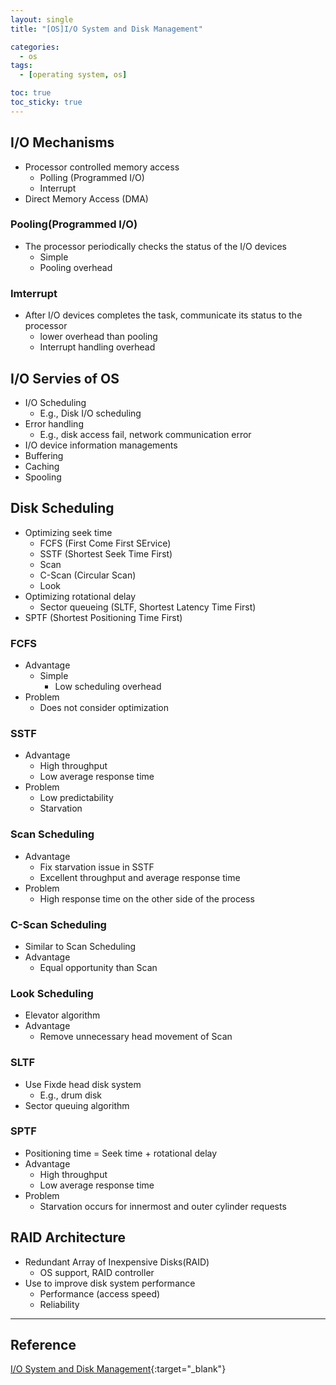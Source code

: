 ```yaml
---
layout: single
title: "[OS]I/O System and Disk Management"

categories:
  - os
tags:
  - [operating system, os]

toc: true
toc_sticky: true
---
```


## I/O Mechanisms
- Processor controlled memory access
    - Polling (Programmed I/O)
    - Interrupt
- Direct Memory Access (DMA)

### Pooling(Programmed I/O)
- The processor periodically checks the status of the I/O devices
    - Simple
    - Pooling overhead

### Imterrupt
- After I/O devices completes the task, communicate its status to the processor
    - lower overhead than pooling
    - Interrupt handling overhead

## I/O Servies of OS
- I/O Scheduling
    - E.g., Disk I/O scheduling
- Error handling
    - E.g., disk access fail, network communication error
- I/O device information managements
- Buffering
- Caching
- Spooling

## Disk Scheduling
- Optimizing seek time
    - FCFS (First Come First SErvice)
    - SSTF (Shortest Seek Time First)
    - Scan
    - C-Scan (Circular Scan)
    - Look
- Optimizing rotational delay
    - Sector queueing (SLTF, Shortest Latency Time First)
- SPTF (Shortest Positioning Time First)

### FCFS
- Advantage
    - Simple
        - Low scheduling overhead
- Problem
    - Does not consider optimization

### SSTF
- Advantage
    - High throughput
    - Low average response time
- Problem
    - Low predictability
    - Starvation

### Scan Scheduling
- Advantage
    - Fix starvation issue in SSTF
    - Excellent throughput and average response time
- Problem
    - High response time on the other side of the process

### C-Scan Scheduling
- Similar to Scan Scheduling
- Advantage
    - Equal opportunity than Scan

### Look Scheduling
- Elevator algorithm
- Advantage 
    - Remove unnecessary head movement of Scan

### SLTF
- Use Fixde head disk system
    - E.g., drum disk
- Sector queuing algorithm

### SPTF
- Positioning time = Seek time + rotational delay
- Advantage
    - High throughput
    - Low average response time
- Problem
    - Starvation occurs for innermost and outer cylinder requests

## RAID Architecture
- Redundant Array of Inexpensive Disks(RAID)
    - OS support, RAID controller
- Use to improve disk system performance
    - Performance (access speed)
    - Reliability

---
## Reference
[I/O System and Disk Management](https://hpclab.tistory.com/1?category=887083){:target="_blank"}

